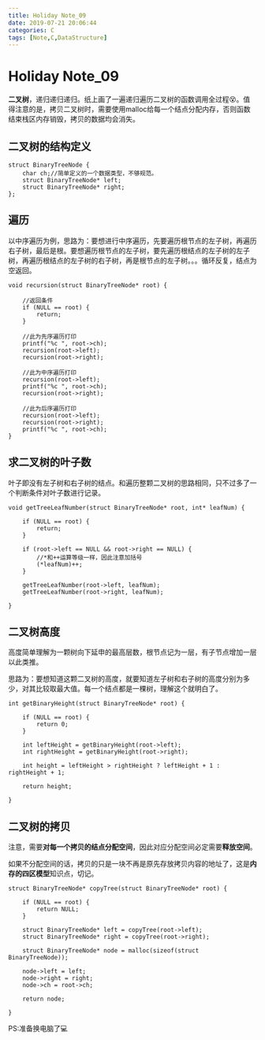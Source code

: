 ```yaml
---
title: Holiday Note_09
date: 2019-07-21 20:06:44
categories: C
tags: [Note,C,DataStructure]
---
```


# Holiday Note_09

**二叉树**，递归递归递归。纸上画了一遍递归遍历二叉树的函数调用全过程😵。值得注意的是，拷贝二叉树时，需要使用malloc给每一个结点分配内存，否则函数结束栈区内存销毁，拷贝的数据均会消失。

<!-- more -->

## 二叉树的结构定义
~~~
struct BinaryTreeNode {
	char ch;//简单定义的一个数据类型，不够规范。
	struct BinaryTreeNode* left;
	struct BinaryTreeNode* right;
};
~~~


## 遍历

以中序遍历为例，思路为：要想进行中序遍历，先要遍历根节点的左子树，再遍历右子树，最后是根。要想遍历根节点的左子树，要先遍历根结点的左子树的左子树，再遍历根结点的左子树的右子树，再是根节点的左子树。。。循环反复，结点为空返回。
~~~
void recursion(struct BinaryTreeNode* root) {

	//返回条件
	if (NULL == root) {
		return;
	}

	//此为先序遍历打印
	printf("%c ", root->ch);
	recursion(root->left);
	recursion(root->right);

	//此为中序遍历打印
	recursion(root->left);
	printf("%c ", root->ch);
	recursion(root->right);

	//此为后序遍历打印
	recursion(root->left);
	recursion(root->right);
	printf("%c ", root->ch);
}
~~~

## 求二叉树的叶子数

叶子即没有左子树和右子树的结点。和遍历整颗二叉树的思路相同，只不过多了一个判断条件对叶子数进行记录。
~~~
void getTreeLeafNumber(struct BinaryTreeNode* root, int* leafNum) {

	if (NULL == root) {
		return;
	}

	if (root->left == NULL && root->right == NULL) {
		//*和++运算等级一样，因此注意加括号
		(*leafNum)++;
	}

	getTreeLeafNumber(root->left, leafNum);
	getTreeLeafNumber(root->right, leafNum);

}
~~~

## 二叉树高度

高度简单理解为一颗树向下延申的最高层数，根节点记为一层，有子节点增加一层以此类推。

思路为：要想知道这颗二叉树的高度，就要知道左子树和右子树的高度分别为多少，对其比较取最大值。每一个结点都是一棵树，理解这个就明白了。
~~~
int getBinaryHeight(struct BinaryTreeNode* root) {

	if (NULL == root) {
		return 0;
	}

	int leftHeight = getBinaryHeight(root->left);
	int rightHeight = getBinaryHeight(root->right);

	int height = leftHeight > rightHeight ? leftHeight + 1 : rightHeight + 1;

	return height;

}
~~~

## 二叉树的拷贝

注意，需要**对每一个拷贝的结点分配空间**，因此对应分配空间必定需要**释放空间**。

如果不分配空间的话，拷贝的只是一块不再是原先存放拷贝内容的地址了，这是**内存的四区模型**知识点，切记。
~~~
struct BinaryTreeNode* copyTree(struct BinaryTreeNode* root) {

	if (NULL == root) {
		return NULL;
	}

	struct BinaryTreeNode* left = copyTree(root->left);
	struct BinaryTreeNode* right = copyTree(root->right);

	struct BinaryTreeNode* node = malloc(sizeof(struct BinaryTreeNode));

	node->left = left;
	node->right = right;
	node->ch = root->ch;

	return node;

}
~~~

PS:准备换电脑了💻